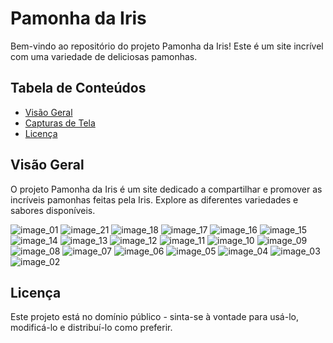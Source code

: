 # Pamonha da Iris

Bem-vindo ao repositório do projeto Pamonha da Iris! Este é um site incrível com uma variedade de deliciosas pamonhas.

## Tabela de Conteúdos

- [Visão Geral](#visão-geral)
- [Capturas de Tela](#capturas-de-tela)
- [Licença](#licença)

## Visão Geral

O projeto Pamonha da Iris é um site dedicado a compartilhar e promover as incríveis pamonhas feitas pela Iris. Explore as diferentes variedades e sabores disponíveis.

![image_01](https://github.com/duodevssp/pamonha-da-iris/assets/153000935/f3fa5595-d8fe-401f-a756-533d922f29e9)
![image_21](https://github.com/duodevssp/pamonha-da-iris/assets/153000935/8724e1ba-5307-4379-907d-2654f7683d4f)
![image_18](https://github.com/duodevssp/pamonha-da-iris/assets/153000935/5f07e641-3c30-4c30-b136-623252df894f)
![image_17](https://github.com/duodevssp/pamonha-da-iris/assets/153000935/91a0e9f8-201c-45a3-b46d-45489ec296ea)
![image_16](https://github.com/duodevssp/pamonha-da-iris/assets/153000935/6a67fbaa-6660-48fb-b12c-4bc50ee7e5a1)
![image_15](https://github.com/duodevssp/pamonha-da-iris/assets/153000935/fc1aaa37-902e-4287-8173-ceddb68d4f96)
![image_14](https://github.com/duodevssp/pamonha-da-iris/assets/153000935/204fed4c-650a-47d7-a9ce-302d0a905363)
![image_13](https://github.com/duodevssp/pamonha-da-iris/assets/153000935/a727cc07-d875-4e9f-a50e-c389952a9477)
![image_12](https://github.com/duodevssp/pamonha-da-iris/assets/153000935/66369448-4156-4f2d-ad31-90428a44fae0)
![image_11](https://github.com/duodevssp/pamonha-da-iris/assets/153000935/e18e2115-3136-4b02-adf4-7579f81b8e2d)
![image_10](https://github.com/duodevssp/pamonha-da-iris/assets/153000935/df7e68f4-09d3-4357-978e-77cab8e10ddb)
![image_09](https://github.com/duodevssp/pamonha-da-iris/assets/153000935/7fec5dd4-61e3-471b-b733-74b82b2ea691)
![image_08](https://github.com/duodevssp/pamonha-da-iris/assets/153000935/c4878170-0549-4a4d-91cc-78bed9894db1)
![image_07](https://github.com/duodevssp/pamonha-da-iris/assets/153000935/e540e7c6-1ec2-4bde-8af4-85e9111b702c)
![image_06](https://github.com/duodevssp/pamonha-da-iris/assets/153000935/84faeb3e-af19-402c-9d97-24248873072a)
![image_05](https://github.com/duodevssp/pamonha-da-iris/assets/153000935/c203b231-475b-4e98-8c72-3d18b0d4b5ff)
![image_04](https://github.com/duodevssp/pamonha-da-iris/assets/153000935/9ff9e81d-96fa-47b6-941b-785d7d5c5cf0)
![image_03](https://github.com/duodevssp/pamonha-da-iris/assets/153000935/6c17462d-6677-469d-bf47-2309b351bdbc)
![image_02](https://github.com/duodevssp/pamonha-da-iris/assets/153000935/7665cbda-16f6-4794-b8d3-1367bdfc2145)

## Licença

Este projeto está no domínio público - sinta-se à vontade para usá-lo, modificá-lo e distribuí-lo como preferir.
